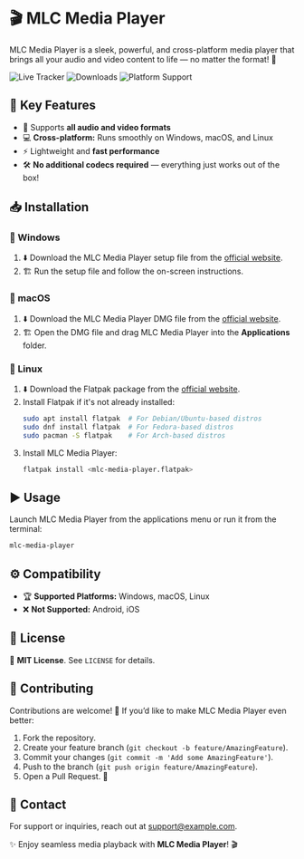 # 🎬 MLC Media Player

MLC Media Player is a sleek, powerful, and cross-platform media player that brings all your audio and video content to life — no matter the format! 🚀

![Live Tracker](https://img.shields.io/github/release-date/username/mlc-media-player?color=brightgreen) ![Downloads](https://img.shields.io/github/downloads/username/mlc-media-player/total) ![Platform Support](https://img.shields.io/badge/platforms-Windows%20%7C%20macOS%20%7C%20Linux-blue)

## 🌟 Key Features
- 🎵 Supports **all audio and video formats**
- 💻 **Cross-platform:** Runs smoothly on Windows, macOS, and Linux
- ⚡ Lightweight and **fast performance**
- 🛠️ **No additional codecs required** — everything just works out of the box!

## 📥 Installation

### 🏁 Windows
1. ⬇️ Download the MLC Media Player setup file from the [official website](#).
2. 🏗️ Run the setup file and follow the on-screen instructions.

### 🍏 macOS
1. ⬇️ Download the MLC Media Player DMG file from the [official website](#).
2. 🏗️ Open the DMG file and drag MLC Media Player into the **Applications** folder.

### 🐧 Linux
1. ⬇️ Download the Flatpak package from the [official website](#).
2. Install Flatpak if it's not already installed:
   ```sh
   sudo apt install flatpak  # For Debian/Ubuntu-based distros
   sudo dnf install flatpak  # For Fedora-based distros
   sudo pacman -S flatpak    # For Arch-based distros
   ```
3. Install MLC Media Player:
   ```sh
   flatpak install <mlc-media-player.flatpak>
   ```

## ▶️ Usage
Launch MLC Media Player from the applications menu or run it from the terminal:
```sh
mlc-media-player
```

## ⚙️ Compatibility
- 🏆 **Supported Platforms:** Windows, macOS, Linux
- ❌ **Not Supported:** Android, iOS

## 📜 License
📝 **MIT License**. See `LICENSE` for details.

## 🤝 Contributing
Contributions are welcome! 🎉 If you’d like to make MLC Media Player even better:
1. Fork the repository.
2. Create your feature branch (`git checkout -b feature/AmazingFeature`).
3. Commit your changes (`git commit -m 'Add some AmazingFeature'`).
4. Push to the branch (`git push origin feature/AmazingFeature`).
5. Open a Pull Request. 🚀

## 📧 Contact
For support or inquiries, reach out at [support@example.com](mailto:support@example.com).

✨ Enjoy seamless media playback with **MLC Media Player**! 🎬



